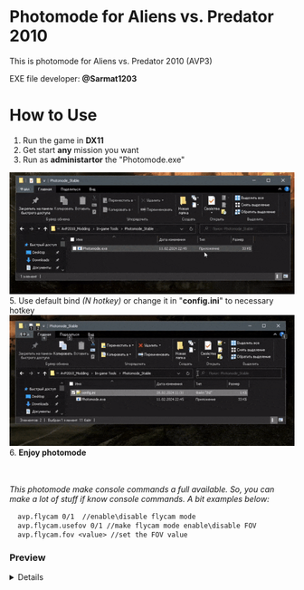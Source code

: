 # Photomode for Aliens vs. Predator 2010

This is photomode for Aliens vs. Predator 2010 (AVP3)

EXE file developer: <b>@Sarmat1203</b>

# How to Use
1. Run the game in **DX11**
3. Get start **any** mission you want
4. Run as **administartor** the "Photomode.exe"
<img src="https://github.com/Kelthic/avp2010_photomode/blob/main/media/0_show.gif" />
5. Use default bind <i>(N hotkey)</i> or change it in "<b>config.ini</b>" to necessary hotkey
<img src="https://github.com/Kelthic/avp2010_photomode/blob/main/media/1_show.gif" />
6. <b>Enjoy photomode</b>

<br><br>
*This photomode make console commands a full available. So, you can make a lot of stuff if know console commands. A bit examples below:*

      avp.flycam 0/1  //enable\disable flycam mode
      avp.flycam.usefov 0/1 //make flycam mode enable\disable FOV
      avp.flycam.fov <value> //set the FOV value

### Preview

<details>
<center>
   <summary>Click to me</summary>
   <img src="https://github.com/Kelthic/avp2010_photomode/blob/main/media/AvP_DX11%202024-02-28%2012-19-04%20copy.png" /><br><br>
   <img src="https://github.com/Kelthic/avp2010_photomode/blob/main/media/AvP_DX11%202024-02-28%2012-19-05%20copy.png" /><br><br>
   <img src="https://github.com/Kelthic/avp2010_photomode/blob/main/media/AvP_DX11%202024-02-28%2012-19-08%20copy.png" /><br><br>
   <img src="https://github.com/Kelthic/avp2010_photomode/blob/main/media/AvP_DX11%202024-02-28%2012-19-07%20copy.png" /><br><br>
   <img src="https://github.com/Kelthic/avp2010_photomode/blob/main/media/AvP_DX11%202024-02-28%2012-19-06%20copy.png" /><br><br>
</center>
</details>
